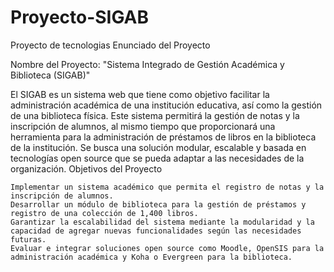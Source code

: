 # Proyecto-SIGAB
Proyecto de tecnologias
Enunciado del Proyecto

Nombre del Proyecto: "Sistema Integrado de Gestión Académica y Biblioteca (SIGAB)"

El SIGAB es un sistema web que tiene como objetivo facilitar la administración académica de una institución educativa, así como la gestión de una biblioteca física. Este sistema permitirá la gestión de notas y la inscripción de alumnos, al mismo tiempo que proporcionará una herramienta para la administración de préstamos de libros en la biblioteca de la institución. Se busca una solución modular, escalable y basada en tecnologías open source que se pueda adaptar a las necesidades de la organización.
Objetivos del Proyecto

    Implementar un sistema académico que permita el registro de notas y la inscripción de alumnos.
    Desarrollar un módulo de biblioteca para la gestión de préstamos y registro de una colección de 1,400 libros.
    Garantizar la escalabilidad del sistema mediante la modularidad y la capacidad de agregar nuevas funcionalidades según las necesidades futuras.
    Evaluar e integrar soluciones open source como Moodle, OpenSIS para la administración académica y Koha o Evergreen para la biblioteca.
